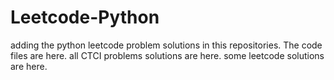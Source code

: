 # Leetcode-Python
adding the python leetcode problem solutions in this repositories. 
The code files are here.
all CTCI problems solutions are here.
some leetcode solutions are here.
























































































































































































































































































































































































































































































































































































































































































































































































































































































































































































